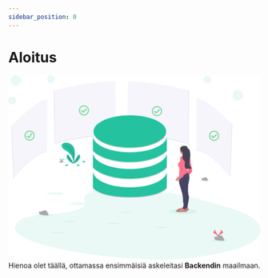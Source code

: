 ```yaml
---
sidebar_position: 0
---
```


# Aloitus
![img](/img/undraw_backend_alku.svg)
Hienoa olet täällä, ottamassa ensimmäisiä askeleitasi **Backendin** maailmaan. 